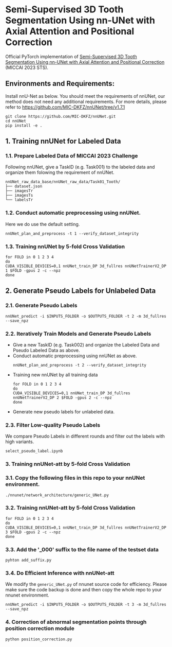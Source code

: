 # Semi-Supervised 3D Tooth Segmentation Using nn-UNet with Axial Attention and Positional Correction

Official PyTorch implementation of [Semi-Supervised 3D Tooth Segmentation Using nn-UNet with Axial Attention and Positional Correction](https://github.com/qpuchen/nnUNet_att_position_correction) (MICCAI 2023 STS).

## Environments and Requirements:
Install nnU-Net as below. You should meet the requirements of nnUNet, our method does not need any additional requirements. For more details, please refer to https://github.com/MIC-DKFZ/nnUNet/tree/v1.7.1
```
git clone https://github.com/MIC-DKFZ/nnUNet.git
cd nnUNet
pip install -e .
```

## 1. Training nnUNet for Labeled Data
### 1.1. Prepare Labeled Data of MICCAI 2023 Challenge
Following nnUNet, give a TaskID (e.g. Task001) to the labeled data and organize them folowing the requirement of nnUNet.

    nnUNet_raw_data_base/nnUNet_raw_data/Task01_Tooth/
    ├── dataset.json
    ├── imagesTr
    ├── imagesTs
    └── labelsTr
### 1.2. Conduct automatic preprocessing using nnUNet.
Here we do use the default setting.
```
nnUNet_plan_and_preprocess -t 1 --verify_dataset_integrity
```
### 1.3. Training nnUNet by 5-fold Cross Validation
```
for FOLD in 0 1 2 3 4
do
CUDA_VISIBLE_DEVICES=0,1 nnUNet_train_DP 3d_fullres nnUNetTrainerV2_DP 1 $FOLD -gpus 2 -c --npz
done
```

## 2. Generate Pseudo Labels for Unlabeled Data

### 2.1. Generate Pseudo Labels
```
nnUNet_predict -i $INPUTS_FOLDER -o $OUTPUTS_FOLDER -t 2 -m 3d_fullres --save_npz
```

### 2.2. Iteratively Train Models and Generate Pseudo Labels
- Give a new TaskID (e.g. Task002) and organize the Labeled Data and Pseudo Labeled Data as above.
- Conduct automatic preprocessing using nnUNet as above.
  ```
  nnUNet_plan_and_preprocess -t 2 --verify_dataset_integrity
  ```
- Training new nnUNet by all training data
  ```
  for FOLD in 0 1 2 3 4
  do
  CUDA_VISIBLE_DEVICES=0,1 nnUNet_train_DP 3d_fullres nnUNetTrainerV2_DP 2 $FOLD -gpus 2 -c --npz
  done
  ```
- Generate new pseudo labels for unlabeled data.

### 2.3. Filter Low-quality Pseudo Labels
We compare Pseudo Labels in different rounds and filter out the labels with high variants.
```
select_pseudo_label.ipynb
```

### 3. Training nnUNet-att by 5-fold Cross Validation
### 3.1. Copy the following files in this repo to your nnUNet environment.
```
./nnunet/network_architecture/generic_UNet.py
```
### 3.2. Training nnUNet-att by 5-fold Cross Validation

```
for FOLD in 0 1 2 3 4
do
CUDA_VISIBLE_DEVICES=0,1 nnUNet_train_DP 3d_fullres nnUNetTrainerV2_DP 3 $FOLD -gpus 2 -c --npz
done
```

### 3.3. Add the '_000' suffix to the file name of the testset data

```
pyhton add_suffix.py
```


### 3.4. Do Efficient Inference with nnUNet-att
We modify the `generic_UNet.py` of nnunet source code for efficiency. Please make sure the code backup is done and then copy the whole repo to your nnunet environment.
```
nnUNet_predict -i $INPUTS_FOLDER -o $OUTPUTS_FOLDER -t 3 -m 3d_fullres --save_npz
```

### 4. Correction of abnormal segmentation points through position correction module

```
python position_correction.py
```
